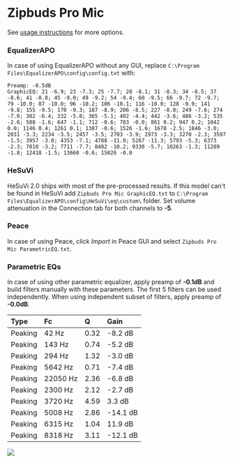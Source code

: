 # Zipbuds Pro Mic
See [usage instructions](https://github.com/jaakkopasanen/AutoEq#usage) for more options.

### EqualizerAPO
In case of using EqualizerAPO without any GUI, replace `C:\Program Files\EqualizerAPO\config\config.txt`
with:
```
Preamp: -0.5dB
GraphicEQ: 21 -6.9; 23 -7.3; 25 -7.7; 28 -8.1; 31 -8.3; 34 -8.5; 37 -8.6; 41 -8.8; 45 -9.0; 49 -9.2; 54 -9.4; 60 -9.5; 66 -9.7; 72 -9.7; 79 -10.0; 87 -10.0; 96 -10.2; 106 -10.1; 116 -10.0; 128 -9.9; 141 -9.8; 155 -9.5; 170 -9.3; 187 -8.9; 206 -8.5; 227 -8.0; 249 -7.6; 274 -7.0; 302 -6.4; 332 -5.8; 365 -5.1; 402 -4.4; 442 -3.6; 486 -3.2; 535 -2.6; 588 -1.6; 647 -1.1; 712 -0.6; 783 -0.0; 861 0.2; 947 0.2; 1042 0.0; 1146 0.4; 1261 0.1; 1387 -0.6; 1526 -1.6; 1678 -2.5; 1846 -3.0; 2031 -3.3; 2234 -3.5; 2457 -3.5; 2703 -3.9; 2973 -3.3; 3270 -2.3; 3597 -1.5; 3957 -3.0; 4353 -7.1; 4788 -11.9; 5267 -11.3; 5793 -5.3; 6373 -2.3; 7010 -3.2; 7711 -7.7; 8482 -10.2; 9330 -5.7; 10263 -1.3; 11289 -1.8; 12418 -1.5; 13660 -0.6; 15026 -0.0
```

### HeSuVi
HeSuVi 2.0 ships with most of the pre-processed results. If this model can't be found in HeSuVi add
`Zipbuds Pro Mic GraphicEQ.txt` to `C:\Program Files\EqualizerAPO\config\HeSuVi\eq\custom\` folder.
Set volume attenuation in the Connection tab for both channels to **-5**.

### Peace
In case of using Peace, click *Import* in Peace GUI and select `Zipbuds Pro Mic ParametricEQ.txt`.

### Parametric EQs
In case of using other parametric equalizer, apply preamp of **-0.1dB** and build filters manually
with these parameters. The first 5 filters can be used independently.
When using independent subset of filters, apply preamp of **-0.0dB**.

| Type    | Fc       |    Q | Gain     |
|:--------|:---------|:-----|:---------|
| Peaking | 42 Hz    | 0.32 | -8.2 dB  |
| Peaking | 143 Hz   | 0.74 | -5.2 dB  |
| Peaking | 294 Hz   | 1.32 | -3.0 dB  |
| Peaking | 5642 Hz  | 0.71 | -7.4 dB  |
| Peaking | 22050 Hz | 2.36 | -6.8 dB  |
| Peaking | 2300 Hz  | 2.12 | -2.7 dB  |
| Peaking | 3720 Hz  | 4.59 | 3.3 dB   |
| Peaking | 5008 Hz  | 2.86 | -14.1 dB |
| Peaking | 6315 Hz  | 1.04 | 11.9 dB  |
| Peaking | 8318 Hz  | 3.11 | -12.1 dB |

![](https://raw.githubusercontent.com/jaakkopasanen/AutoEq/master/results/innerfidelity/sbaf-serious/Zipbuds%20Pro%20Mic/Zipbuds%20Pro%20Mic.png)